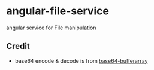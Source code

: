 # angular-file-service

angular service for File manipulation

## Credit

- base64 encode & decode is from [base64-bufferarray]()

[base64-bufferarray]: https://github.com/niklasvh/base64-arraybuffer

